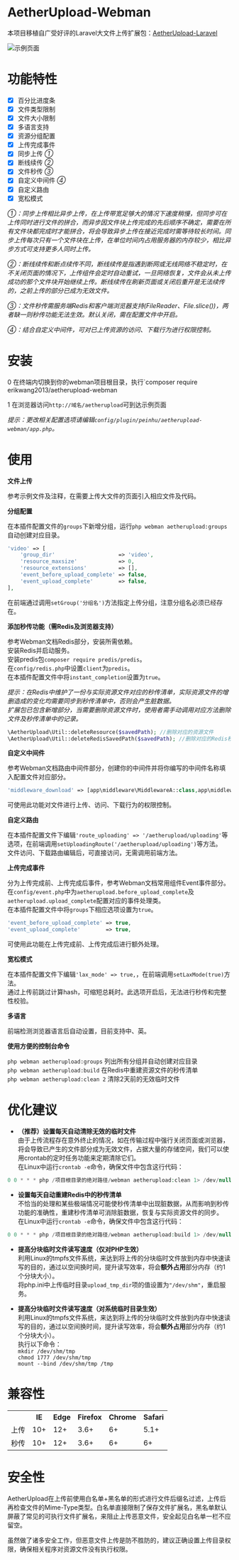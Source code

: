 # AetherUpload-Webman  

    
本项目移植自广受好评的Laravel大文件上传扩展包：[AetherUpload-Laravel](https://github.com/peinhu/AetherUpload-Laravel)

![示例页面](http://wx2.sinaimg.cn/mw690/69e23056gy1fho6ymepjlg20go0aknar.gif) 

# 功能特性
- [x] 百分比进度条  
- [x] 文件类型限制  
- [x] 文件大小限制  
- [x] 多语言支持  
- [x] 资源分组配置  
- [x] 上传完成事件   
- [x] 同步上传 *①*  
- [x] 断线续传 *②*  
- [x] 文件秒传 *③*  
- [x] 自定义中间件 *④*  
- [x] 自定义路由   
- [x] 宽松模式

*①：同步上传相比异步上传，在上传带宽足够大的情况下速度稍慢，但同步可在上传同时进行文件的拼合，而异步因文件块上传完成的先后顺序不确定，需要在所有文件块都完成时才能拼合，将会导致异步上传在接近完成时需等待较长时间。同步上传每次只有一个文件块在上传，在单位时间内占用服务器的内存较少，相比异步方式可支持更多人同时上传。*  

*②：断线续传和断点续传不同，断线续传是指遇到断网或无线网络不稳定时，在不关闭页面的情况下，上传组件会定时自动重试，一旦网络恢复，文件会从未上传成功的那个文件块开始继续上传。断线续传在刷新页面或关闭后重开是无法续传的，之前上传的部分已成为无效文件。*  

*③：文件秒传需服务端Redis和客户端浏览器支持(FileReader、File.slice())，两者缺一则秒传功能无法生效。默认关闭，需在配置文件中开启。*  

*④：结合自定义中间件，可对已上传资源的访问、下载行为进行权限控制。*


# 安装 
0 在终端内切换到你的webman项目根目录，执行`composer require erikwang2013/aetherupload-webman   
  
1 在浏览器访问`http://域名/aetherupload`可到达示例页面  

*提示：更改相关配置选项请编辑`config/plugin/peinhu/aetherupload-webman/app.php`。*  

# 使用  
**文件上传**  

参考示例文件及注释，在需要上传大文件的页面引入相应文件及代码。

**分组配置**  

在本插件配置文件的`groups`下新增分组，运行`php webman aetherupload:groups`自动创建对应目录。  
```php
'video' => [
    'group_dir'                    => 'video',
    'resource_maxsize'             => 0,
    'resource_extensions'          => [],
    'event_before_upload_complete' => false, 
    'event_upload_complete'        => false,
],
```
在前端通过调用`setGroup('分组名')`方法指定上传分组，注意分组名必须已经存在。

**添加秒传功能（需Redis及浏览器支持）**  

参考Webman文档Redis部分，安装所需依赖。  
安装Redis并启动服务。  
安装predis包`composer require predis/predis`。  
在`config/redis.php`中设置`client`为`predis`。  
在本插件配置文件中将`instant_completion`设置为`true`。

*提示：在Redis中维护了一份与实际资源文件对应的秒传清单，实际资源文件的增删造成的变化均需要同步到秒传清单中，否则会产生脏数据。  
扩展包已包含新增部分，当需要删除资源文件时，使用者需手动调用对应方法删除文件及秒传清单中的记录。* 
```php
\AetherUpload\Util::deleteResource($savedPath); //删除对应的资源文件
\AetherUpload\Util::deleteRedisSavedPath($savedPath); //删除对应的Redis秒传记录
``` 

**自定义中间件**  

参考Webman文档路由中间件部分，创建你的中间件并将你编写的中间件名称填入配置文件对应部分。  
```php
'middleware_download' => [app\middleware\MiddlewareA::class,app\middleware\MiddlewareB::class],
```  
可使用此功能对文件进行上传、访问、下载行为的权限控制。

**自定义路由**  

在本插件配置文件下编辑`'route_uploading' => '/aetherupload/uploading'`等选项，在前端调用`setUploadingRoute('/aetherupload/uploading')`等方法。  
文件访问、下载路由编辑后，可直接访问，无需调用前端方法。
 
**上传完成事件**  

分为上传完成前、上传完成后事件，参考Webman文档常用组件Event事件部分。  
在`config/event.php`中为`aetherupload.before_upload_complete`及`aetherupload.upload_complete`配置对应的事件处理类。  
在本插件配置文件中将`groups`下相应选项设置为`true`。 
```php
'event_before_upload_complete' => true, 
'event_upload_complete'        => true,
```
可使用此功能在上传完成前、上传完成后进行额外处理。

**宽松模式**  

在本插件配置文件下编辑`'lax_mode' => true,`，在前端调用`setLaxMode(true)`方法。  
通过上传前跳过计算hash，可缩短总耗时。此选项开启后，无法进行秒传和完整性校验。

**多语言**  

前端检测浏览器语言后自动设置，目前支持中、英。
  
**使用方便的控制台命令**  

`php webman aetherupload:groups` 列出所有分组并自动创建对应目录  
`php webman aetherupload:build` 在Redis中重建资源文件的秒传清单  
`php webman aetherupload:clean 2` 清除2天前的无效临时文件  

# 优化建议
* **（推荐）设置每天自动清除无效的临时文件**  
由于上传流程存在意外终止的情况，如在传输过程中强行关闭页面或浏览器，将会导致已产生的文件部分成为无效文件，占据大量的存储空间，我们可以使用crontab的定时任务功能来定期清除它们。  
在Linux中运行`crontab -e`命令，确保文件中包含这行代码：  
```php
0 0 * * * php /项目根目录的绝对路径/webman aetherupload:clean 1> /dev/null 2>&1  
```  

* **设置每天自动重建Redis中的秒传清单**  
不恰当的处理和某些极端情况可能使秒传清单中出现脏数据，从而影响到秒传功能的准确性，重建秒传清单可消除脏数据，恢复与实际资源文件的同步。  
在Linux中运行`crontab -e`命令，确保文件中包含这行代码：  
```php
0 0 * * * php /项目根目录的绝对路径/webman aetherupload:build 1> /dev/null 2>&1  
```  

* **提高分块临时文件读写速度（仅对PHP生效）**  
利用Linux的tmpfs文件系统，来达到将上传的分块临时文件放到内存中快速读写的目的，通过以空间换时间，提升读写效率，将会**额外占用**部分内存（约1个分块大小）。  
将php.ini中上传临时目录`upload_tmp_dir`项的值设置为`"/dev/shm"`，重启服务。  

* **提高分块临时文件读写速度（对系统临时目录生效）**  
利用Linux的tmpfs文件系统，来达到将上传的分块临时文件放到内存中快速读写的目的，通过以空间换时间，提升读写效率，将会**额外占用**部分内存（约1个分块大小）。  
执行以下命令：    
`mkdir /dev/shm/tmp`  
`chmod 1777 /dev/shm/tmp`  
`mount --bind /dev/shm/tmp /tmp`  

# 兼容性
<table>
  <th></th>
  <th>IE</th>
  <th>Edge</th>
  <th>Firefox</th>
  <th>Chrome</th>
  <th>Safari</th>
  <tr>
  <td>上传</td>
  <td>10+</td>
  <td>12+</td>
  <td>3.6+</td>
  <td>6+</td>
  <td>5.1+</td>
  </tr>
  <tr>
  <td>秒传</td>
  <td>10+</td>
  <td>12+</td>
  <td>3.6+</td>
  <td>6+</td>
  <td>6+</td>
  </tr>
</table>

# 安全性
AetherUpload在上传前使用白名单+黑名单的形式进行文件后缀名过滤，上传后再检查文件的Mime-Type类型。白名单直接限制了保存文件扩展名，黑名单默认屏蔽了常见的可执行文件扩展名，来阻止上传恶意文件，安全起见白名单一栏不应留空。  

虽然做了诸多安全工作，但恶意文件上传是防不胜防的，建议正确设置上传目录权限，确保相关程序对资源文件没有执行权限。
